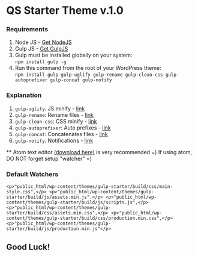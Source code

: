 # QS Starter Theme v.1.0

### Requirements
1. Node JS - <a href="https://nodejs.org/en/" target="_blank">Get NodeJS</a>
2. Gulp JS - <a href="http://gulpjs.com/" target="_blank">Get GulpJS</a>
3. Gulp must be installed globally on your system:<br>
`npm install gulp -g`
3. Run this command from the root of your WordPress theme: <br>
`npm install gulp gulp-uglify gulp-rename gulp-clean-css gulp-autoprefixer gulp-concat gulp-notify`

### Explanation
1. `gulp-uglify`: JS minify - <a href="https://www.npmjs.com/package/gulp-uglify" >link</a>
2. `gulp-rename`: Rename files - <a href="https://www.npmjs.com/package/gulp-rename" >link</a>
3. `gulp-clean-css`: CSS minify - <a href="https://www.npmjs.com/package/gulp-clean-css" >link</a>
4. `gulp-autoprefixer`: Auto prefixes - <a href="https://www.npmjs.com/package/gulp-autoprefixer" >link</a>
5. `gulp-concat`: Concatenates files - <a href="https://www.npmjs.com/package/gulp-concat" >link</a>
6. `gulp-notify`: Notifications - <a href="https://www.npmjs.com/package/gulp-notify">link</a>

** Atom text editor <a href="https://atom.io/" target="_blank">(download here)</a> is very recommended =)
If using atom, DO NOT forget setup "watcher" =)

### Default Watchers
`
      <p>"public_html/wp-content/themes/gulp-starter/build/css/main-style.css",</p>
      <p>"public_html/wp-content/themes/gulp-starter/build/js/assets.min.js",</p>
      <p>"public_html/wp-content/themes/gulp-starter/build/js/scripts.js",</p>
      <p>"public_html/wp-content/themes/gulp-starter/build/css/assets.min.css",</p>
      <p>"public_html/wp-content/themes/gulp-starter/build/css/production.min.css",</p>
      <p>"public_html/wp-content/themes/gulp-starter/build/js/production.min.js"</p>
`

## Good Luck!
